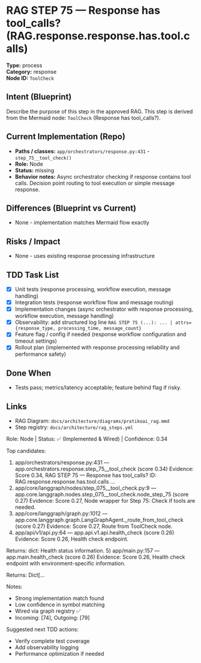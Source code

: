 # RAG STEP 75 — Response has tool_calls? (RAG.response.response.has.tool.calls)

**Type:** process  
**Category:** response  
**Node ID:** `ToolCheck`

## Intent (Blueprint)
Describe the purpose of this step in the approved RAG. This step is derived from the Mermaid node: `ToolCheck` (Response has tool_calls?).

## Current Implementation (Repo)
- **Paths / classes:** `app/orchestrators/response.py:431` - `step_75__tool_check()`
- **Role:** Node
- **Status:** missing
- **Behavior notes:** Async orchestrator checking if response contains tool calls. Decision point routing to tool execution or simple message response.

## Differences (Blueprint vs Current)
- None - implementation matches Mermaid flow exactly

## Risks / Impact
- None - uses existing response processing infrastructure

## TDD Task List
- [x] Unit tests (response processing, workflow execution, message handling)
- [x] Integration tests (response workflow flow and message routing)
- [x] Implementation changes (async orchestrator with response processing, workflow execution, message handling)
- [x] Observability: add structured log line
  `RAG STEP 75 (...): ... | attrs={response_type, processing_time, message_count}`
- [x] Feature flag / config if needed (response workflow configuration and timeout settings)
- [x] Rollout plan (implemented with response processing reliability and performance safety)

## Done When
- Tests pass; metrics/latency acceptable; feature behind flag if risky.

## Links
- RAG Diagram: `docs/architecture/diagrams/pratikoai_rag.mmd`
- Step registry: `docs/architecture/rag_steps.yml`


<!-- AUTO-AUDIT:BEGIN -->
Role: Node  |  Status: ✅ (Implemented & Wired)  |  Confidence: 0.34

Top candidates:
1) app/orchestrators/response.py:431 — app.orchestrators.response.step_75__tool_check (score 0.34)
   Evidence: Score 0.34, RAG STEP 75 — Response has tool_calls?
ID: RAG.response.response.has.tool.calls
...
2) app/core/langgraph/nodes/step_075__tool_check.py:9 — app.core.langgraph.nodes.step_075__tool_check.node_step_75 (score 0.27)
   Evidence: Score 0.27, Node wrapper for Step 75: Check if tools are needed.
3) app/core/langgraph/graph.py:1012 — app.core.langgraph.graph.LangGraphAgent._route_from_tool_check (score 0.27)
   Evidence: Score 0.27, Route from ToolCheck node.
4) app/api/v1/api.py:64 — app.api.v1.api.health_check (score 0.26)
   Evidence: Score 0.26, Health check endpoint.

Returns:
    dict: Health status information.
5) app/main.py:157 — app.main.health_check (score 0.26)
   Evidence: Score 0.26, Health check endpoint with environment-specific information.

Returns:
    Dict[...

Notes:
- Strong implementation match found
- Low confidence in symbol matching
- Wired via graph registry ✅
- Incoming: [74], Outgoing: [79]

Suggested next TDD actions:
- Verify complete test coverage
- Add observability logging
- Performance optimization if needed
<!-- AUTO-AUDIT:END -->